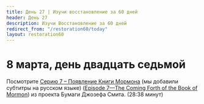 ```yaml
---
title: Дeнь 27 | Изучи восстановление за 60 дней
header: День 27
description: Изучи Восстановление за 60 дней
redirect_from: "/restoration60/today"
layout: restoration60
---
```


# 8 марта, день двадцать седьмой

Посмотрите [Серию 7 – Появление Книги Мормона](https://youtu.be/izXA_b6Y4Zo) (мы добавили субтитры на русском языке) ([Episode 7—The Coming Forth of the Book of Mormon](https://www.churchofjesuschrist.org/media-library/video/2009-02-1007-episode-7-the-coming-forth-of-the-book-of-mormon?lang=eng&_r=1)) из проекта Бумаги Джозефа Смита. (28:38 минут)
